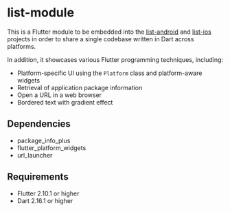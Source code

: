 # list-module
This is a Flutter module to be embedded into 
the [list-android](https://github.com/cyliong/list-android)
and [list-ios](https://github.com/cyliong/list-ios) projects
in order to share a single codebase written in Dart across platforms.

In addition, it showcases various Flutter programming techniques, 
including:
- Platform-specific UI using the `Platform` class and 
  platform-aware widgets
- Retrieval of application package information
- Open a URL in a web browser
- Bordered text with gradient effect

## Dependencies
- package_info_plus
- flutter_platform_widgets
- url_launcher

## Requirements
- Flutter 2.10.1 or higher
- Dart 2.16.1 or higher